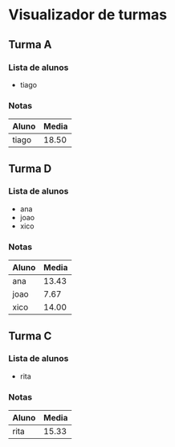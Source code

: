 # Visualizador de turmas
## Turma A
### Lista de alunos
- tiago

### Notas
| Aluno | Media |
|  --------  |  -------  |
| tiago | 18.50 |

## Turma D
### Lista de alunos
- ana
- joao
- xico

### Notas
| Aluno | Media |
|  --------  |  -------  |
| ana | 13.43 |
| joao | 7.67 |
| xico | 14.00 |

## Turma C
### Lista de alunos
- rita

### Notas
| Aluno | Media |
|  --------  |  -------  |
| rita | 15.33 |

